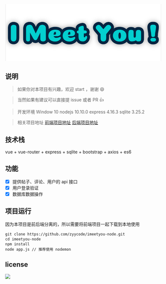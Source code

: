 ![](/imeetyou-logo.png)

## 说明
> 如果你对本项目有兴趣，欢迎 start ，谢谢 😄

> 当然如果有建议可以直接提 issue 或者 PR 👍

> 开发环境 Window 10 nodejs 10.10.0 express 4.16.3 sqlite 3.25.2

> 相关项目地址 [前端项目地址](https://github.com/zyycode/imeetyou-vue) [后端项目地址](https://github.com/zyycode/imeetyou-node)

## 技术栈
vue + vue-router + express + sqlite + bootstrap + axios + es6

## 功能
- [x] 提供帖子、评论、用户的 api 接口
- [x] 用户登录验证
- [x] 数据库数据操作  

## 项目运行
因为本项目是前后端分离的，所以需要将前端项目一起下载到本地使用

```
git clone https://github.com/zyycode/imeetyou-node.git
cd imeetyou-node
npm install
node app.js // 推荐使用 nodemon
```


## license
![](https://badgen.net/github/license/micromatch/micromatch)
